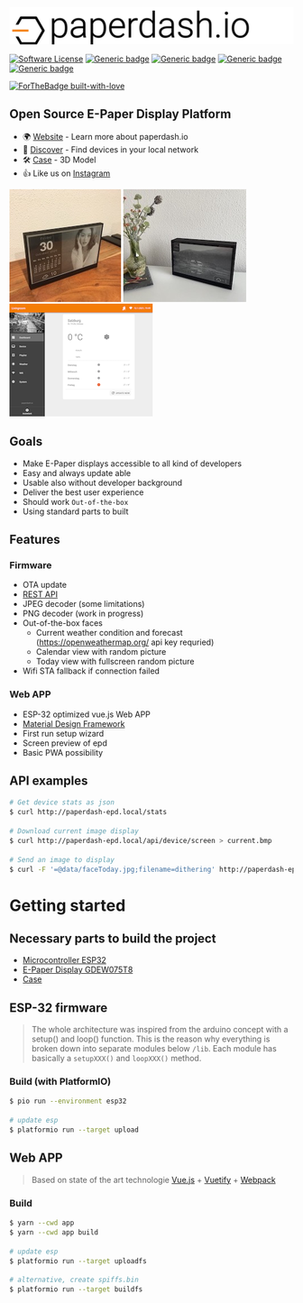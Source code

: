 ![paperdash.io](./doc/logo-readme.svg)

[![Software License](https://img.shields.io/badge/license-MIT-brightgreen.svg)]()
[![Generic badge](https://img.shields.io/badge/REST_API-1.0-<COLOR>.svg?logo=swagger)](https://app.swaggerhub.com/apis-docs/paperdash.io/paperdash-epd/0.1)
[![Generic badge](https://img.shields.io/badge/Firmware-1.0-orange.svg?logo=arduino)]()
[![Generic badge](https://img.shields.io/badge/APP-1.0-orange.svg?logo=vuetify)]()
[![Generic badge](https://img.shields.io/badge/3D_Housing-1.0-orange.svg?logo=makerbot)](https://www.thingiverse.com/thing:4724292)

[![ForTheBadge built-with-love](http://ForTheBadge.com/images/badges/built-with-love.svg)](https://GitHub.com/Naereen/)


## Open Source E-Paper Display Platform

* 🌍 [Website](https://paperdash.io/) - Learn more about paperdash.io
* 📡 [Discover](http://local.paperdash.io/) - Find devices in your local network
* 🛠 [Case](https://www.thingiverse.com/thing:4724292) - 3D Model
* 👍 Like us on [Instagram](https://instagram.com/paperdash.io)

![Face Calendar](./doc/calendar.jpg)
![Face Picture](./doc/livingroom.jpeg)
![APP](./doc/app.png)


## Goals
* Make E-Paper displays accessible to all kind of developers
* Easy and always update able
* Usable also without developer background
* Deliver the best user experience
* Should work `Out-of-the-box`
* Using standard parts to built

## Features

### Firmware
* OTA update
* [REST API](https://app.swaggerhub.com/apis-docs/paperdash.io/paperdash-epd/0.1)
* JPEG decoder (some limitations)
* PNG decoder (work in progress)
* Out-of-the-box faces
  * Current weather condition and forecast (https://openweathermap.org/ api key requried)
  * Calendar view with random picture
  * Today view with fullscreen random picture
* Wifi STA fallback if connection failed

### Web APP
* ESP-32 optimized vue.js Web APP
* [Material Design Framework](https://vuetifyjs.com/)
* First run setup wizard
* Screen preview of epd
* Basic PWA possibility


## API examples

```bash
# Get device stats as json
$ curl http://paperdash-epd.local/stats

# Download current image display
$ curl http://paperdash-epd.local/api/device/screen > current.bmp

# Send an image to display
$ curl -F '=@data/faceToday.jpg;filename=dithering' http://paperdash-epd.local/api/device/screen
```

# Getting started

## Necessary parts to build the project

* [Microcontroller ESP32](https://www.espressif.com/sites/default/files/documentation/esp32_datasheet_en.pdf)
* [E-Paper Display GDEW075T8](https://www.waveshare.com/wiki/7.5inch_e-Paper_HAT)
* [Case](https://www.thingiverse.com/thing:4724292)

## ESP-32 firmware

> The whole architecture was inspired from the arduino concept with a setup() and loop() function.
> This is the reason why everything is broken down into separate modules below `/lib`. Each module has basically a `setupXXX()` and `loopXXX()` method.

### Build (with PlatformIO)
```bash
$ pio run --environment esp32

# update esp
$ platformio run --target upload
```

## Web APP

> Based on state of the art technologie [Vue.js](https://vuejs.org/) + [Vuetify](https://vuetifyjs.com/) + [Webpack](https://webpack.js.org/)

### Build
```bash
$ yarn --cwd app
$ yarn --cwd app build

# update esp
$ platformio run --target uploadfs

# alternative, create spiffs.bin
$ platformio run --target buildfs
```